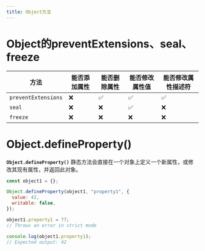```yaml
---
title: Object方法
---
```

# Object的preventExtensions、seal、freeze

|方法|能否添加属性|能否删除属性|能否修改属性值|能否修改属性描述符|
|---|---|---|---|---|
|`preventExtensions`|❌|✅|✅|✅|
|`seal`|❌|❌|✅|❌|
|`freeze`|❌|❌|❌|❌|

# Object.defineProperty()

**`Object.defineProperty()`** 静态方法会直接在一个对象上定义一个新属性，或修改其现有属性，并返回此对象。
```js
const object1 = {};

Object.defineProperty(object1, "property1", {
  value: 42,
  writable: false,
});

object1.property1 = 77;
// Throws an error in strict mode

console.log(object1.property1);
// Expected output: 42
```